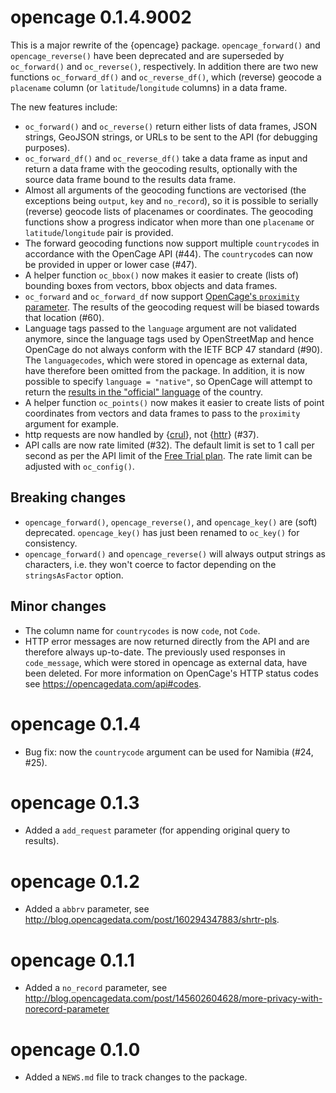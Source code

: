 # opencage 0.1.4.9002

This is a major rewrite of the {opencage} package. `opencage_forward()` and `opencage_reverse()` have been deprecated and are superseded by `oc_forward()` and `oc_reverse()`, respectively. In addition there are two new functions `oc_forward_df()` and `oc_reverse_df()`, which (reverse) geocode a `placename` column (or `latitude`/`longitude` columns) in a data frame. 

The new features include:

* `oc_forward()` and `oc_reverse()` return either lists of data frames, JSON strings, GeoJSON strings, or URLs to be sent to the API (for debugging purposes).
* `oc_forward_df()` and `oc_reverse_df()` take a data frame as input and return a data frame with the geocoding results, optionally with the source data frame bound to the results data frame. 
* Almost all arguments of the geocoding functions are vectorised (the exceptions being `output`, `key` and `no_record`), so it is possible to serially (reverse) geocode lists of placenames or coordinates. The geocoding functions show a progress indicator when more than one `placename` or `latitude`/`longitude` pair is provided.
* The forward geocoding functions now support multiple `countrycode`s in accordance with the OpenCage API (#44). The `countrycode`s can now be provided in upper or lower case (#47).
* A helper function `oc_bbox()` now makes it easier to create (lists of) bounding boxes from vectors, bbox objects and data frames. 
* `oc_forward` and `oc_forward_df` now support [OpenCage's `proximity` parameter](https://blog.opencagedata.com/post/new-optional-parameter-proximity). The results of the geocoding request will be biased towards that location (#60).
* Language tags passed to the `language` argument are not validated anymore, since the language tags used by OpenStreetMap and hence OpenCage do not always conform with the IETF BCP 47 standard (#90). The `languagecodes`, which were stored in opencage as external data, have therefore been omitted from the package. In addition, it is now possible to specify `language = "native"`, so OpenCage will attempt to return the [results in the "official" language](https://blog.opencagedata.com/post/support-for-local-language) of the country. 
* A helper function `oc_points()` now makes it easier to create lists of point coordinates from vectors and data frames to pass to the `proximity` argument for example. 
* http requests are now handled by {[crul](https://docs.ropensci.org/crul/)}, not {[httr](http://httr.r-lib.org/)} (#37).
* API calls are now rate limited (#32). The default limit is set to 1 call per second as per the API limit of the [Free Trial plan](https://opencagedata.com/pricing). The rate limit can be adjusted with `oc_config()`.

## Breaking changes

* `opencage_forward()`, `opencage_reverse()`, and `opencage_key()` are (soft) deprecated. `opencage_key()` has just been renamed to `oc_key()` for consistency.
* `opencage_forward()` and `opencage_reverse()` will always output strings as characters, i.e. they won't coerce to factor depending on the `stringsAsFactor` option.

## Minor changes

* The column name for `countrycodes` is now `code`, not `Code`. 
* HTTP error messages are now returned directly from the API and are therefore always up-to-date. The previously used responses in `code_message`, which were stored in opencage as external data, have been deleted. For more information on OpenCage's HTTP status codes see https://opencagedata.com/api#codes.

# opencage 0.1.4

* Bug fix: now the `countrycode` argument can be used for Namibia (#24, #25).

# opencage 0.1.3

* Added a `add_request` parameter (for appending original query to results).

# opencage 0.1.2

* Added a `abbrv` parameter, see http://blog.opencagedata.com/post/160294347883/shrtr-pls.

# opencage 0.1.1

* Added a `no_record` parameter, see http://blog.opencagedata.com/post/145602604628/more-privacy-with-norecord-parameter

# opencage 0.1.0

* Added a `NEWS.md` file to track changes to the package.
